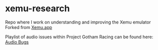 # xemu-research
Repo where I work on understanding and improving the Xemu emulator
Forked from [Xemu.app](https://github.com/mborgerson/xemu)

Playlist of audio issues within Project Gotham Racing can be found here: [Audio Bugs](https://youtu.be/KY_DB8O_2sY)
